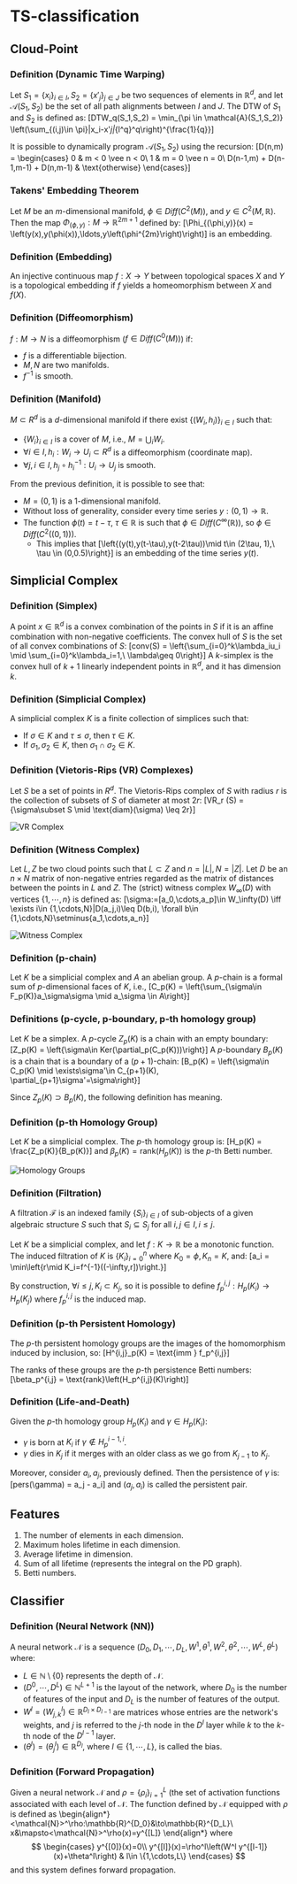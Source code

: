 # TS-classification

## Cloud-Point

### Definition (Dynamic Time Warping)
Let $S_1=\{x_i\}_{i\in I}, S_2=\{x'_j\}_{j\in J}$ be two sequences of elements in $\mathbb{R}^d$, and let $\mathcal{A}(S_1,S_2)$ be the set of all path alignments between $I$ and $J$. The DTW of $S_1$ and $S_2$ is defined as:
\[DTW_q(S_1,S_2) = \min_{\pi \in \mathcal{A}(S_1,S_2)} \left(\sum_{(i,j)\in \pi}\|x_i-x'_j\|_{l^q}^q\right)^{\frac{1}{q}}\]

It is possible to dynamically program $\mathcal{A}(S_1, S_2)$ using the recursion:
\[D(n,m) = \begin{cases}
    0 & m < 0 \vee n < 0\\
    1 & m = 0 \vee n = 0\\
    D(n-1,m) + D(n-1,m-1) + D(n,m-1) & \text{otherwise}
\end{cases}\]

### Takens' Embedding Theorem
Let $M$ be an $m$-dimensional manifold, $\phi \in Diff(C^2(M))$, and $y \in C^2(M,\mathbb{R})$. Then the map $\Phi_{(\phi,y)}: M \to \mathbb{R}^{2m+1}$ defined by:
\[\Phi_{(\phi,y)}(x) = \left(y(x),y(\phi(x)),\ldots,y\left(\phi^{2m}\right)\right)\]
is an embedding.

### Definition (Embedding)
An injective continuous map $f: X\to Y$ between topological spaces $X$ and $Y$ is a topological embedding if $f$ yields a homeomorphism between $X$ and $f(X)$.

### Definition (Diffeomorphism)
$f: M \rightarrow N$ is a diffeomorphism ($f\in Diff(C^0(M))$) if:
- $f$ is a differentiable bijection.
- $M,N$ are two manifolds.
- $f^{-1}$ is smooth.

### Definition (Manifold)
$M \subset R^d$ is a $d$-dimensional manifold if there exist $\{(W_i , h_i )\}_{i\in I}$ such that:
- $\{W_i\}_{i\in I}$ is a cover of $M$, i.e., $M = \bigcup_i W_i$.
- $\forall i\in I, h_i : W_i \to U_i \subset R^d$ is a diffeomorphism (coordinate map).
- $\forall j,i\in I, h_j \circ h^{-1}_i : U_i \to U_j$ is smooth.

From the previous definition, it is possible to see that:
- $M=(0,1)$ is a 1-dimensional manifold.
- Without loss of generality, consider every time series $y:(0,1)\to\mathbb{R}$.
- The function $\phi(t)=t-\tau,\ \tau\in \mathbb{R}$ is such that $\phi\in Diff(C^\infty(\mathbb{R}))$, so $\phi\in Diff(C^2((0,1)))$.
  - This implies that \[\left\{(y(t),y(t-\tau),y(t-2\tau))\mid t\in (2\tau, 1),\ \tau \in (0,0.5)\right\}\] is an embedding of the time series $y(t)$.

## Simplicial Complex

### Definition (Simplex)
A point $x \in \mathbb{R}^d$ is a convex combination of the points in $S$ if it is an affine combination with non-negative coefficients. The convex hull of $S$ is the set of all convex combinations of $S$:
\[conv(S) = \left\{\sum_{i=0}^k\lambda_iu_i \mid \sum_{i=0}^k\lambda_i=1,\ \lambda\geq 0\right\}\]
A $k$-simplex is the convex hull of $k + 1$ linearly independent points in $\mathbb{R}^d$, and it has dimension $k$.

### Definition (Simplicial Complex)
A simplicial complex $K$ is a finite collection of simplices such that:
- If $\sigma\in K$ and $\tau\leq\sigma$, then $\tau\in K$.
- If $\sigma_1,\sigma_2\in K$, then $\sigma_1\cap\sigma_2\in K$.

### Definition (Vietoris-Rips (VR) Complexes)
Let $S$ be a set of points in $R^d$. The Vietoris-Rips complex of $S$ with radius $r$ is the collection of subsets of $S$ of diameter at most $2r$:
\[VR_r (S) = \{\sigma\subset S \mid \text{diam}(\sigma) \leq 2r\}\]

![VR Complex](immagini/vr_complex.jpg)

### Definition (Witness Complex)
Let $L,Z$ be two cloud points such that $L\subset Z$ and $n=|L|, N=|Z|$. Let $D$ be an $n\times N$ matrix of non-negative entries regarded as the matrix of distances between the points in $L$ and $Z$. The (strict) witness complex $W_\infty(D)$ with vertices $\{1,\cdots,n\}$ is defined as:
\[\sigma:=[a_0,\cdots,a_p]\in W_\infty(D) \iff \exists i\in \{1,\cdots,N\}|D(a_j,i)\leq D(b,i), \forall b\in \{1,\cdots,N\}\setminus\{a_1,\cdots,a_n\}\]

![Witness Complex](immagini/wc.png)

### Definition (p-chain)
Let $K$ be a simplicial complex and $A$ an abelian group. A $p$-chain is a formal sum of $p$-dimensional faces of $K$, i.e.,
\[C_p(K) = \left\{\sum_{\sigma\in F_p(K)}a_\sigma\sigma \mid a_\sigma \in A\right\}\]

### Definitions (p-cycle, p-boundary, p-th homology group)
Let $K$ be a simplex. A $p$-cycle $Z_p(K)$ is a chain with an empty boundary:
\[Z_p(K) = \left\{\sigma\in Ker(\partial_p(C_p(K)))\right\}\]
A $p$-boundary $B_p(K)$ is a chain that is a boundary of a $(p+1)$-chain:
\[B_p(K) = \left\{\sigma\in C_p(K) \mid \exists\sigma'\in C_{p+1}(K), \partial_{p+1}\sigma'=\sigma\right\}\]

Since $Z_p(K)\supset B_p(K)$, the following definition has meaning.

### Definition (p-th Homology Group)
Let $K$ be a simplicial complex. The $p$-th homology group is:
\[H_p(K) = \frac{Z_p(K)}{B_p(K)}\]
and $\beta_p(K) = \text{rank}\left(H_p(K)\right)$ is the $p$-th Betti number.

![Homology Groups](immagini/bn.png)

### Definition (Filtration)
A filtration $\mathcal {F}$ is an indexed family $\{S_{i}\}_{i\in I}$ of sub-objects of a given algebraic structure $S$ such that $S_{i}\subseteq S_{j}$ for all $i,j\in I, i\leq j$.

Let $K$ be a simplicial complex, and let $f: K\to \mathbb{R}$ be a monotonic function. The induced filtration of $K$ is $\{K_i\}_{i=0}^n$ where $K_0=\phi, K_n= K$, and:
\[a_i = \min\left\{r\mid K_i=f^{-1}((-\infty,r])\right.\}\]

By construction, $\forall i\leq j, K_i\subset K_j$, so it is possible to define $f_p^{i,j}:H_p(K_i)\to H_p(K_j)$ where $f_p^{i,j}$ is the induced map.

### Definition (p-th Persistent Homology)
The $p$-th persistent homology groups are the images of the homomorphism induced by inclusion, so:
\[H^{i,j}_p(K) = \text{imm } f_p^{i,j}\]

The ranks of these groups are the $p$-th persistence Betti numbers:
\[\beta_p^{i,j} = \text{rank}\left(H_p^{i,j}(K)\right)\]

### Definition (Life-and-Death)
Given the $p$-th homology group $H_p(K_i)$ and $\gamma\in H_p(K_i)$:
- $\gamma$ is born at $K_i$ if $\gamma\notin H_p^{i-1,i}$.
- $\gamma$ dies in $K_j$ if it merges with an older class as we go from $K_{j-1}$ to $K_j$.

Moreover, consider $a_i, a_j$, previously defined. Then the persistence of $\gamma$ is:
\[pers(\gamma) = a_j - a_i\]
and $(a_j,a_i)$ is called the persistent pair.

## Features
1. The number of elements in each dimension.
2. Maximum holes lifetime in each dimension.
3. Average lifetime in dimension.
4. Sum of all lifetime (represents the integral on the PD graph).
5. Betti numbers.

## Classifier

### Definition (Neural Network (NN))
A neural network $\mathcal{N}$ is a sequence $(D_0,D_1,\cdots, D_L, W^1, \theta^1, W^2, \theta^2, \cdots, W^L, \theta^L)$ where:
- $L\in \mathbb{N}\setminus\{0\}$ represents the depth of $\mathcal{N}$.
- $(D^0,\cdots,D^L)\in\mathbb{N}^{L+1}$ is the layout of the network, where $D_0$ is the number of features of the input and $D_L$ is the number of features of the output.
- $W^l=\left(W^l_{j,k}\right)\in\mathbb{R}^{D_l\times D_{l-1}}$ are matrices whose entries are the network's weights, and $j$ is referred to the $j$-th node in the $D^l$ layer while $k$ to the $k$-th node of the $D^{l-1}$ layer.
- $(\theta^l)=\left(\theta^l_j\right)\in \mathbb{R}^{D_l}$, where $l\in \{1,\cdots,L\}$, is called the bias.

### Definition (Forward Propagation)
Given a neural network $\mathcal{N}$ and $\rho=\{\rho_i\}_{i=1}^L$ (the set of activation functions associated with each level of $\mathcal{N}$. The function defined by $\mathcal{N}$ equipped with $\rho$ is defined as 
\begin{align*}
<\mathcal{N}>^\rho:\mathbb{R}^{D_0}&\to\mathbb{R}^{D_L}\\
x&\mapsto<\mathcal{N}>^\rho(x)=y^{[L]}
\end{align*}
where
$$
\begin{cases}
y^{[0]}(x)=0\\
y^{[l]}(x)=\rho^l\left(W^l y^{[l-1]}(x)+\theta^l\right) & l\in \{1,\cdots,L\}
\end{cases}
$$
and this system defines forward propagation.

